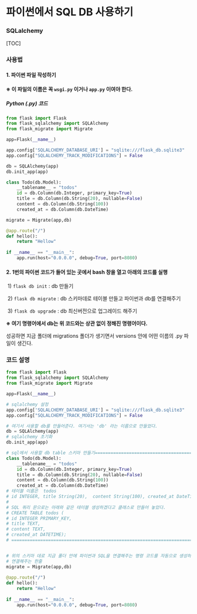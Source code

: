 # 파이썬에서 SQL DB 사용하기

### SQLalchemy

[TOC]

### 사용법

#### 1. 파이썬 파일 작성하기

**※ 이 파일의 이름은 꼭 ```wsgi.py``` 이거나 ```app.py``` 이여야 한다.**

##### Python (.py) 코드

```python
from flask import Flask
from flask_sqlalchemy import SQLAlchemy
from flask_migrate import Migrate

app=Flask(__name__)

app.config['SQLALCHEMY_DATABASE_URI'] = "sqlite:///flask_db.sqlite3"
app.config["SQLALCHEMY_TRACK_MODIFICATIONS"] = False

db = SQLAlchemy(app)
db.init_app(app)

class Todo(db.Model):
    __tablename__ = "todos"
    id = db.Column(db.Integer, primary_key=True)
    title = db.Column(db.String(20), nullable=False)
    content = db.Column(db.String(100))
    created_at = db.Column(db.DateTime)

migrate = Migrate(app,db)

@app.route("/")
def hello():
    return "Hellow"
    
if __name__ == "__main__":
    app.run(host="0.0.0.0", debug=True, port=8080)
```





#### 2.  1번의 파이썬 코드가 들어 있는 곳에서 bash 창을 열고 아래의 코드를 실행

​	1) ```flask db init```        : db 만들기

​	2) ```flask db migrate```  : db 스키마데로 테이블 만들고 파이썬과 db를 연결해주기

​	3) ```flask db upgrade```  :  db 최신버전으로 업그레이드 해주기

**※ 여기 명령어에서 db는 위 코드와는 상관 없이 정해진 명령어이다.**

성공하면 지금 폴더에 migrations 폴더가 생기면서 versions 안에 어떤 이름의 .py 파일이 생긴다.





### **코드 설명**

```python
from flask import Flask
from flask_sqlalchemy import SQLAlchemy
from flask_migrate import Migrate

app=Flask(__name__)

# sqlalchemy 설정
app.config['SQLALCHEMY_DATABASE_URI'] = "sqlite:///flask_db.sqlite3"
app.config["SQLALCHEMY_TRACK_MODIFICATIONS"] = False

# 여기서 사용할 db를 만들어준다. 여기서는 'db' 라는 이름으로 만들었다.
db = SQLAlchemy(app)
# sqlalchemy 초기화
db.init_app(app)

# sql에서 사용할 db table 스키마 만들기=============================================
class Todo(db.Model):
    __tablename__ = "todos"
    id = db.Column(db.Integer, primary_key=True)
    title = db.Column(db.String(20), nullable=False)
    content = db.Column(db.String(100))
    created_at = db.Column(db.DateTime)
# 테이블 이름은  todos
# id INTEGER, title String(20),  content String(100), created_at DateTime
# 
# SQL 쿼리 문으로는 아래와 같은 테이블 생성하겠다고 클래스로 만들어 놓았다.
# CREATE TABLE todos (
# id INTEGER PRIMARY_KEY, 
# title TEXT,
# content TEXT,
# created_at DATETIME);
# ==============================================================================


# 위의 스키마 데로 지금 폴더 안에 파이썬과 SQL을 연결해주는 명령 코드를 자동으로 생성하도록
# 연결해주는 한줄
migrate = Migrate(app,db)
    
@app.route("/")
def hello():
    return "Hellow"
    
if __name__ == "__main__":
    app.run(host="0.0.0.0", debug=True, port=8080)
```





